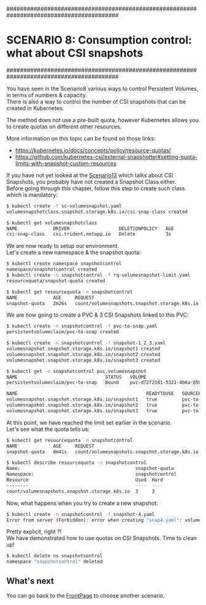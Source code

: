 #########################################################################################
# SCENARIO 8: Consumption control: what about CSI snapshots
#########################################################################################

You have seen in the Scenario8 various ways to control Persistent Volumes, in terms of numbers & capacity.  
There is also a way to control the number of CSI snapshots that can be created in Kubernetes.  

The method does not use a pre-built quota, however Kubernetes allows you to create quotas on different other resources.  

More information on this topic can be found on those links:  
- https://kubernetes.io/docs/concepts/policy/resource-quotas/
- https://github.com/kubernetes-csi/external-snapshotter#setting-quota-limits-with-snapshot-custom-resources

If you have not yet looked at the [Scenario13](../../Scenario13) which talks about CSI Snapshots, you probably have not created a Snapshot Class either.  
Before going through this chapter, follow this step to create such class which is mandatory:  
```bash
$ kubectl create -f sc-volumesnapshot.yaml
volumesnapshotclass.snapshot.storage.k8s.io/csi-snap-class created

$ kubectl get volumesnapshotclass
NAME             DRIVER                  DELETIONPOLICY   AGE
csi-snap-class   csi.trident.netapp.io   Delete           3s
```

We are now ready to setup our environment.  
Let's create a new namespace & the snapshot quota:  
```bash
$ kubectl create namespace snapshotcontrol
namespace/snapshotcontrol created
$ kubectl create -n snapshotcontrol -f rq-volumesnapshot-limit.yaml
resourcequota/snapshot-quota created

$ kubectl get resourcequota -n snapshotcontrol
NAME             AGE     REQUEST                                              LIMIT
snapshot-quota   2m26s   count/volumesnapshots.snapshot.storage.k8s.io: 0/3
```

We are now going to create a PVC & 3 CSI Snapshots linked to this PVC:  
```bash
$ kubectl create -n snapshotcontrol -f pvc-to-snap.yaml
persistentvolumeclaim/pvc-to-snap created

$ kubectl create -n snapshotcontrol -f snapshot-1_2_3.yaml
volumesnapshot.snapshot.storage.k8s.io/snapshot1 created
volumesnapshot.snapshot.storage.k8s.io/snapshot2 created
volumesnapshot.snapshot.storage.k8s.io/snapshot3 created

$ kubectl get -n snapshotcontrol pvc,volumesnapshot
NAME                                STATUS   VOLUME                                     CAPACITY   ACCESS MODES   STORAGECLASS        AGE
persistentvolumeclaim/pvc-to-snap   Bound    pvc-d72f2181-5321-4b6a-850e-090d02e75f70   5Gi        RWX            storage-class-nas   17s

NAME                                               READYTOUSE   SOURCEPVC     SOURCESNAPSHOTCONTENT   RESTORESIZE   SNAPSHOTCLASS    SNAPSHOTCONTENT                                    CREATIONTIME   AGE
volumesnapshot.snapshot.storage.k8s.io/snapshot1   true         pvc-to-snap                           268Ki         csi-snap-class   snapcontent-c41d5ff1-19da-4469-b4b0-5b0629c31f0f   8s             8s
volumesnapshot.snapshot.storage.k8s.io/snapshot2   true         pvc-to-snap                           236Ki         csi-snap-class   snapcontent-77127617-e008-495b-a9ec-81d9607247d8   9s             8s
volumesnapshot.snapshot.storage.k8s.io/snapshot3   true         pvc-to-snap                           272Ki         csi-snap-class   snapcontent-40538be0-5038-4dba-83e0-bbdfdad061e9   8s             8s
```

At this point, we have reached the limit set earlier in the scenario.  
Let's see what the quota tells us:  
```bash
$ kubectl get resourcequota -n snapshotcontrol
NAME             AGE     REQUEST                                              LIMIT
snapshot-quota   8m41s   count/volumesnapshots.snapshot.storage.k8s.io: 3/3

$ kubectl describe resourcequota -n snapshotcontrol
Name:                                          snapshot-quota
Namespace:                                     snapshotcontrol
Resource                                       Used  Hard
--------                                       ----  ----
count/volumesnapshots.snapshot.storage.k8s.io  3     3
```

Now, what happens when you try to create a new snapshot:  
```bash
$ kubectl create -n snapshotcontrol -f snapshot-4.yaml
Error from server (Forbidden): error when creating "snap4.yaml": volumesnapshots.snapshot.storage.k8s.io "snapshot4" is forbidden: exceeded quota: snapshot-quota, requested: count/volumesnapshots.snapshot.storage.k8s.io=1, used: count/volumesnapshots.snapshot.storage.k8s.io=3, limited: count/volumesnapshots.snapshot.storage.k8s.io=3
```

Pretty explicit, right ?!  
We have demonstrated how to use quotas on CSI Snapshots. Time to clean up!  
```bash
$ kubectl delete ns snapshotcontrol
namespace "snapshotcontrol" deleted
```

## What's next

You can go back to the [FrontPage](https://github.com/YvosOnTheHub/LabNetApp) to choose another scenario.